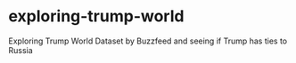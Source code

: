 # exploring-trump-world
Exploring Trump World Dataset by Buzzfeed and seeing if Trump has ties to Russia

